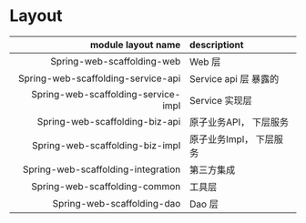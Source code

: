 # Layout #

| module layout  name | descriptiont |
|--------------------:|:-------------|
| Spring-web-scaffolding-web | Web 层 |
| Spring-web-scaffolding-service-api | Service api 层 暴露的 |
| Spring-web-scaffolding-service-impl | Service 实现层 |
| Spring-web-scaffolding-biz-api | 原子业务API， 下层服务 |
| Spring-web-scaffolding-biz-impl | 原子业务Impl， 下层服务 |
| Spring-web-scaffolding-integration | 第三方集成 |
| Spring-web-scaffolding-common | 工具层 |
| Spring-web-scaffolding-dao | Dao 层 |